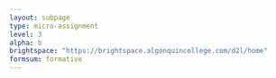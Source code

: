 ```yaml
---
layout: subpage
type: micro-assignment
level: 3
alpha: b
brightspace: "https://brightspace.algonquincollege.com/d2l/home"
formsum: formative
---
```

